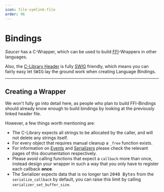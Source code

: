 ```yaml
---
icon: file-symlink-file
order: 96
---
```


# Bindings

_Saucer_ has a C-Wrapper, which can be used to build [FFI](https://en.wikipedia.org/wiki/Foreign_function_interface)-Wrappers in other languages.

Also, the [C-Library Header](https://github.com/saucer/saucer/blob/dev/shared/exports.hpp) is fully [SWIG](https://www.swig.org/) friendly, which means you can fairly easy let <kbd>SWIG</kbd> lay the ground work when creating Language Bindings.

---

## Creating a Wrapper

We won't fully go into detail here, as people who plan to build FFI-Bindings should already know enough to build bindings by looking at the previously linked header file.

However, a few things worth mentioning are:
* The C-Library expects all strings to be allocated by the caller, and will not delete any strings itself.
* For every object that requires manual cleanup a `_free` function exists.
* For information on [Events](../Getting-Started/Events.md) and [Serializers](Serializers.md) please check the relevant pages of this documentation respectively.
* Please avoid calling functions that expect a `callback` more than once, instead design your wrapper in such a way that you only have to register each callback **once**.
* The Serializer expects data that is no longer tan <kbd>2048 Bytes</kbd> from the `serialize_callback` by default, you can raise this limit by calling `serializer_set_buffer_size`.